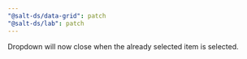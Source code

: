 ```yaml
---
"@salt-ds/data-grid": patch
"@salt-ds/lab": patch
---
```


Dropdown will now close when the already selected item is selected.
